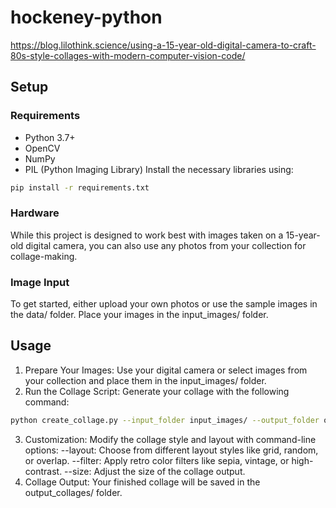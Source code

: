 # hockeney-python

https://blog.lilothink.science/using-a-15-year-old-digital-camera-to-craft-80s-style-collages-with-modern-computer-vision-code/

## Setup
### Requirements
- Python 3.7+
- OpenCV
- NumPy
- PIL (Python Imaging Library)
Install the necessary libraries using:

```bash
pip install -r requirements.txt
```

### Hardware
While this project is designed to work best with images taken on a 15-year-old digital camera, you can also use any photos from your collection for collage-making.

### Image Input
To get started, either upload your own photos or use the sample images in the data/ folder. Place your images in the input_images/ folder.

## Usage
1. Prepare Your Images: Use your digital camera or select images from your collection and place them in the input_images/ folder.
2. Run the Collage Script: Generate your collage with the following command:

```bash
python create_collage.py --input_folder input_images/ --output_folder output_collages/
````

3. Customization: Modify the collage style and layout with command-line options:
--layout: Choose from different layout styles like grid, random, or overlap.
--filter: Apply retro color filters like sepia, vintage, or high-contrast.
--size: Adjust the size of the collage output.
4. Collage Output: Your finished collage will be saved in the output_collages/ folder.